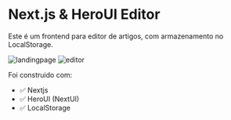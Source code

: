 # Next.js & HeroUI Editor

Este é um frontend para editor de artigos, com armazenamento no LocalStorage.

![landingpage](https://github.com/user-attachments/assets/cedc40cc-bbd5-4409-8307-9ba4bc444e4b)
![editor](https://github.com/user-attachments/assets/db4378c3-8384-4cbd-9ac4-f8b49643f1ac)

Foi construido com:
- ✅ Nextjs
- ✅ HeroUI (NextUI)
- ✅ LocalStorage

